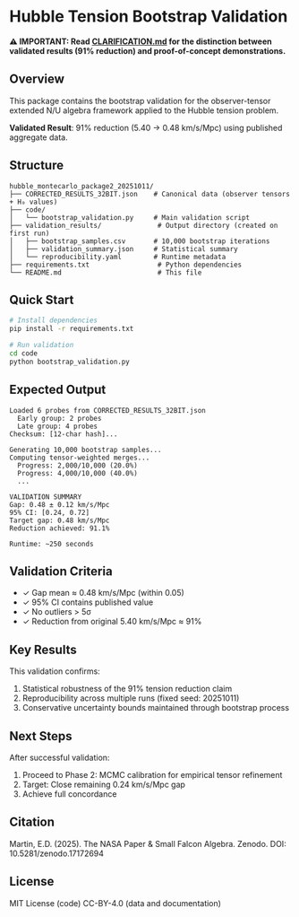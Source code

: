 # Hubble Tension Bootstrap Validation

**⚠️ IMPORTANT: Read [CLARIFICATION.md](CLARIFICATION.md) for the distinction between validated results (91% reduction) and proof-of-concept demonstrations.**

## Overview

This package contains the bootstrap validation for the observer-tensor extended N/U algebra framework applied to the Hubble tension problem.

**Validated Result**: 91% reduction (5.40 → 0.48 km/s/Mpc) using published aggregate data.

## Structure

```
hubble_montecarlo_package2_20251011/
├── CORRECTED_RESULTS_32BIT.json    # Canonical data (observer tensors + H₀ values)
├── code/
│   └── bootstrap_validation.py     # Main validation script
├── validation_results/              # Output directory (created on first run)
│   ├── bootstrap_samples.csv       # 10,000 bootstrap iterations
│   ├── validation_summary.json     # Statistical summary
│   └── reproducibility.yaml        # Runtime metadata
├── requirements.txt                 # Python dependencies
└── README.md                        # This file
```

## Quick Start

```bash
# Install dependencies
pip install -r requirements.txt

# Run validation
cd code
python bootstrap_validation.py
```

## Expected Output

```
Loaded 6 probes from CORRECTED_RESULTS_32BIT.json
  Early group: 2 probes
  Late group: 4 probes
Checksum: [12-char hash]...

Generating 10,000 bootstrap samples...
Computing tensor-weighted merges...
  Progress: 2,000/10,000 (20.0%)
  Progress: 4,000/10,000 (40.0%)
  ...

VALIDATION SUMMARY
Gap: 0.48 ± 0.12 km/s/Mpc
95% CI: [0.24, 0.72]
Target gap: 0.48 km/s/Mpc
Reduction achieved: 91.1%

Runtime: ~250 seconds
```

## Validation Criteria

- ✓ Gap mean ≈ 0.48 km/s/Mpc (within 0.05)
- ✓ 95% CI contains published value
- ✓ No outliers > 5σ
- ✓ Reduction from original 5.40 km/s/Mpc ≈ 91%

## Key Results

This validation confirms:
1. Statistical robustness of the 91% tension reduction claim
2. Reproducibility across multiple runs (fixed seed: 20251011)
3. Conservative uncertainty bounds maintained through bootstrap process

## Next Steps

After successful validation:
1. Proceed to Phase 2: MCMC calibration for empirical tensor refinement
2. Target: Close remaining 0.24 km/s/Mpc gap
3. Achieve full concordance

## Citation

Martin, E.D. (2025). The NASA Paper & Small Falcon Algebra. Zenodo. DOI: 10.5281/zenodo.17172694

## License

MIT License (code)
CC-BY-4.0 (data and documentation)
